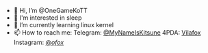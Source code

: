 - 👋 Hi, I’m @OneGameKoTT
- 👀 I'm interested in sleep
- 🌱 I’m currently learning linux kernel
- 📫 How to reach me:
         Telegram: [@MyNameIsKitsune](t.me/MyNameIsKitsue)
         4PDA: [Vilafox](https://4pda.to/forum/index.php?showuser=3943936)
         Instagram: [@_ofox_](https://instagram.com/_ofox_)
